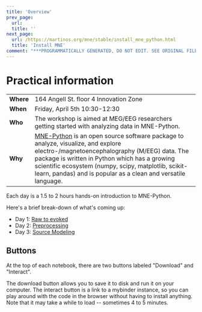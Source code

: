 ```yaml
---
title: 'Overview'
prev_page:
  url: 
  title: ''
next_page:
  url: /https://martinos.org/mne/stable/install_mne_python.html
  title: 'Install MNE'
comment: "***PROGRAMMATICALLY GENERATED, DO NOT EDIT. SEE ORIGINAL FILES IN /content***"
---
```

# Practical information

||   |
|:------|:------|
| **Where** | 164 Angell St. floor 4 Innovation Zone |
| **When**  | Friday, April 5th 10:30-12:30          |
| **Who**   | The workshop is aimed at MEG/EEG researchers getting started with analyzing data in MNE-Python.|
| **Why**   | [MNE-Python](https://martinos.org/mne/stable/index.html) is an open source software package to analyze, visualize, and explore electro-/magnetoencephalography (M/EEG) data. The package is written in Python which has a growing scientific ecosystem (numpy, scipy, matplotlib, scikit-learn, pandas) and is popular as a clean and versatile language.|

Each day is a 1.5 to 2 hours hands-on introduction
to MNE-Python.

Here's a brief break-down of what's coming up:
* Day 1: [Raw to evoked](raw_to_evoked/readme)
* Day 2: [Preprocessing](preprocessing/readme)
* Day 3: [Source Modeling](evoked_to_stc/readme)

Buttons
-------

At the top of each notebook, there are two buttons labeled
"Download" and "Interact".

The download button allows you to
save it to disk and run it on your computer. The interact
button is a link to a mybinder instance, so you can play
around with the code in the browser without having to install
anything. Note that it may take a while to load -- sometimes
4 to 5 minutes.

